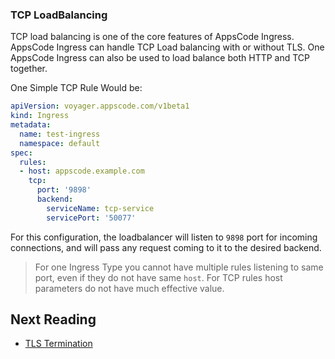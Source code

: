 ### TCP LoadBalancing
TCP load balancing is one of the core features of AppsCode Ingress. AppsCode Ingress can handle
TCP Load balancing with or without TLS. One AppsCode Ingress can also be used to load balance both
HTTP and TCP together.

One Simple TCP Rule Would be:
```yaml
apiVersion: voyager.appscode.com/v1beta1
kind: Ingress
metadata:
  name: test-ingress
  namespace: default
spec:
  rules:
  - host: appscode.example.com
    tcp:
      port: '9898'
      backend:
        serviceName: tcp-service
        servicePort: '50077'

```

For this configuration, the loadbalancer will listen to `9898` port for incoming connections, and will
pass any request coming to it to the desired backend.

> For one Ingress Type you cannot have multiple rules listening to same port, even if they do not have
same `host`.
For TCP rules host parameters do not have much effective value.

## Next Reading
- [TLS Termination](tls.md)
